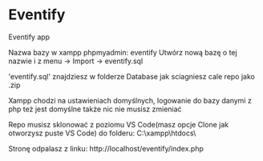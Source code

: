 # Eventify
Eventify app

Nazwa bazy w xampp phpmyadmin: eventify
Utwórz nową bazę o tej nazwie i z menu -> Import -> eventify.sql

'eventify.sql' znajdziesz w folderze Database jak sciagniesz cale repo jako .zip

Xampp chodzi na ustawieniach domyślnych, logowanie do bazy danymi z php też jest domyślne także nic nie musisz zmieniać

Repo musisz sklonować z poziomu VS Code(masz opcje Clone jak otworzysz puste VS Code) do folderu:
C:\xampp\htdocs\

Stronę odpalasz z linku:
http://localhost/eventify/index.php